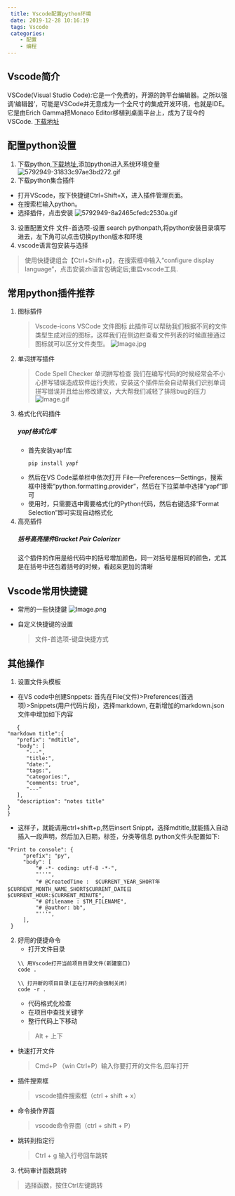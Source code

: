 ```yaml
---
 title: Vscode配置python环境
 date: 2019-12-28 10:16:19
 tags: Vscode
 categories:
    - 配置
    - 编程
---
```


 ## Vscode简介
   VSCode(Visual Studio Code):它是一个免费的，开源的跨平台编辑器。之所以强调‘编辑器’，可能是VSCode并无意成为一个全尺寸的集成开发环境，也就是IDE。它是由Erich Gamma把Monaco Editor移植到桌面平台上，成为了现今的VSCode. [下载地址](https://code.visualstudio.com/Download)

 ## 配置python设置
 1. 下载python,[下载地址](https://www.python.org/downloads/),添加python进入系统环境变量
![5792949-31833c97ae3bd272.gif](https://i.loli.net/2019/12/26/m9sKiH2fx8kcdlz.gif)
 2. 下载python集合插件
   - 打开VScode，按下快捷键Ctrl+Shift+X，进入插件管理页面。
   - 在搜索栏输入python。
   - 选择插件，点击安装
![5792949-8a2465cfedc2530a.gif](https://i.loli.net/2019/12/26/aN85DACXt9hiQTn.gif)
 3. 设置配置文件
   文件-首选项-设置 search pythonpath,将python安装目录填写进去，左下角可以点击切换python版本和环境
 4. vscode语言包安装与选择
   > 使用快捷键组合【Ctrl+Shift+p】，在搜索框中输入“configure display language”，点击安装zh语言包确定后;重启vscode工具.
<!--more-->
 
 ## 常用python插件推荐
 
 1. 图标插件
    > Vscode-icons VSCode 文件图标
    此插件可以帮助我们根据不同的文件类型生成对应的图标，这样我们在侧边栏查看文件列表的时候直接通过图标就可以区分文件类型。
    ![Image.jpg](https://i.loli.net/2019/12/26/BkKfTltDEqHdoUF.jpg)
 2. 单词拼写插件
    > Code Spell Checker 单词拼写检查
    我们在编写代码的时候经常会不小心拼写错误造成软件运行失败，安装这个插件后会自动帮我们识别单词拼写错误并且给出修改建议，大大帮我们减轻了排除bug的压力
    ![Image.gif](https://i.loli.net/2019/12/26/sDfNOU2SojZc1kp.gif)
 3. 格式化代码插件
      ##### yapf格式化库
      - 首先安装yapf库
         ```
         pip install yapf
         ```
      - 然后在VS Code菜单栏中依次打开 File—Preferences—Settings，搜索框中搜索“python.formatting.provider”，然后在下拉菜单中选择“yapf”即可
      - 使用时，只需要选中需要格式化的Python代码，然后右键选择“Format Selection”即可实现自动格式化
 4. 高亮插件
      ##### 括号高亮插件Bracket Pair Colorizer
      这个插件的作用是给代码中的括号增加颜色，同一对括号是相同的颜色，尤其是在括号中还包着括号的时候，看起来更加的清晰

    
 ## Vscode常用快捷键
 
 - 常用的一些快捷鍵
   ![Image.png](https://i.loli.net/2019/12/26/c1NnhtgoupvTfqM.png)
 
 - 自定义快捷键的设置
   > 文件-首选项-键盘快捷方式


 ## 其他操作
 
 1. 设置文件头模板
   - 在VS code中创建Snppets: 首先在File(文件)>Preferences(首选项)>Snippets(用户代码片段)，选择markdown, 在新增加的markdown.json文件中增加如下内容
   ```
      {
   "markdown title":{
      "prefix": "mdtitle",
      "body": [
         "---",
         "title:",
         "date:",
         "tags:",
         "categories:",
         "comments: true",
         "---"
      ],
      "description": "notes title"
   }
   }
   ```
   - 这样子，就能调用ctrl+shift+p,然后insert Snippt，选择mdtitle,就能插入自动插入一段声明，然后加入日期，标签，分类等信息
   python文件头配置如下:
   ```
   "Print to console": {
		"prefix": "py",
		"body": [
			"# -*- coding: utf-8 -*-",
			"'''",
			"# @CreatedTime :  $CURRENT_YEAR_SHORT年$CURRENT_MONTH_NAME_SHORT$CURRENT_DATE日 $CURRENT_HOUR:$CURRENT_MINUTE",
			"# @filename : $TM_FILENAME",
			"# @author: bb",
			"'''",
		],
	}
   ```

 2. 好用的便捷命令
    - 打开文件目录
    ```
    \\ 用Vscode打开当前项目目录文件(新建窗口)
    code .

    \\ 打开新的项目目录(正在打开的会强制关闭)
    code -r .
    ```
    - 代码格式化检查
    - 在项目中查找关键字
    - 整行代码上下移动
    > Alt + 上下
   - 快速打开文件
      > Cmd+P （win Ctrl+P）输入你要打开的文件名,回车打开
   
   - 插件搜索框
      > vscode插件搜索框（ctrl + shift + x）
   
   - 命令操作界面
      > vscode命令界面（ctrl + shift + P）
   
   - 跳转到指定行
      > Ctrl + g 输入行号回车跳转
 
 3. 代码审计函数跳转
   > 选择函数，按住Ctrl左键跳转

 
